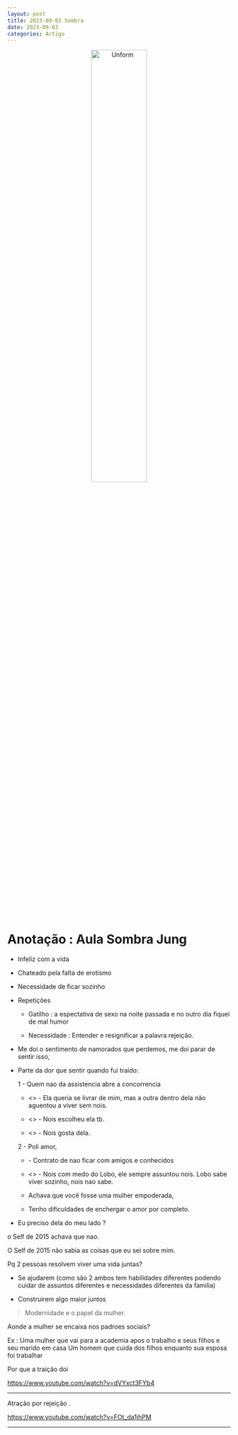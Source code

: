 ```yaml
---
layout: post
title: 2023-09-03 Sombra
date: 2023-09-03
categories: Artigo
---
```


<p align="center">
<img src="{{ site.baseurl }}/images/2023-09-03-Sombra.png" height="50%" width="50%" alt="Unform" />
</p>

# Anotação : Aula Sombra Jung

- Infeliz com a vida
- Chateado pela falta de erotismo 
- Necessidade de ficar sozinho
- Repetições 

    - Gatilho : a espectativa de sexo na noite passada e no outro dia fiquei de mal humor

    - Necessidade : Entender e resignificar a palavra rejeição.

- Me doi o sentimento de namorados que perdemos, me doi parar de sentir isso, 

- Parte da dor que sentir quando fui traido:

    1 - Quem nao da assistencia abre a concorrencia
    
    - <> - Ela queria se livrar de mim, mas a outra dentro dela não aguentou a viver sem nois.

    - <> - Nois escolheu ela tb.

    - <> - Nois gosta dela.

    2 - Poli amor, 

    - <QUEBRA> - Contrato de nao ficar com amigos e conhecidos

    - <> - Nois com medo do Lobo, ele sempre assuntou nois. Lobo sabe viver sozinho, nois nao sabe.

    - Achava que você fosse uma mulher empoderada, 

    - Tenho dificuldades de enchergar o amor por completo.

- Eu preciso dela do meu lado ?

o Self de 2015 achava que nao.

O Self de 2015 não sabia as coisas que eu sei sobre mim.

Pq 2 pessoas resolvem viver uma vida juntas?

- Se ajudarem (como são 2 ambos tem habilidades diferentes podendo cuidar de assuntos diferentes e necessidades diferentes da familia)

- Construirem algo maior juntos

> Modernidade e o papel da mulher.

Aonde a mulher se encaixa nos padroes sociais?

Ex : Uma mulher que vai para a academia apos o trabalho e seus filhos e seu marido em casa
     Um homem que cuida dos filhos enquanto sua esposa foi trabalhar

Por que a traição doi

https://www.youtube.com/watch?v=dVYxct3FYb4


----

Atração por rejeição .

https://www.youtube.com/watch?v=FOt_da1jhPM 

---
